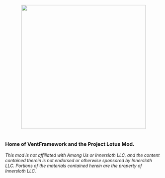 <p align="center">
  <img width="400" height="400" src="https://raw.githubusercontent.com/music-discussion/LotusContinued/5b3006b2c6f13c7189b188485f3c4e7eab315d07/Images/lotus_image2.png">
</p>

<h1 align="right">
   <p align="top"><b> </b></p>
</h1>

### Home of VentFramework and the Project Lotus Mod.

<i>This mod is not affiliated with Among Us or Innersloth LLC, and the content contained therein is not endorsed or otherwise sponsored by Innersloth LLC. Portions of the materials contained herein are the property of Innersloth LLC. <br></i>
